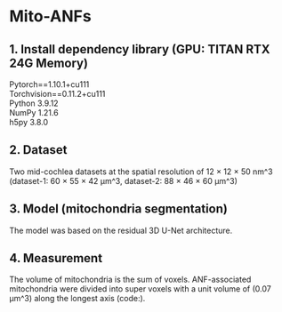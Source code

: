 # Mito-ANFs

## 1. Install dependency library (GPU: TITAN RTX 24G Memory)
Pytorch==1.10.1+cu111<br/>
Torchvision==0.11.2+cu111<br/>
Python 3.9.12<br />
NumPy 1.21.6<br />
h5py 3.8.0<br />

## 2. Dataset
Two mid-cochlea datasets at the spatial resolution of 12 × 12 × 50 nm^3 (dataset-1: 60 × 55 × 42 μm^3, dataset-2: 88 × 46 × 60 μm^3) 

## 3. Model (mitochondria segmentation)
The model was based on the residual 3D U-Net architecture.

## 4. Measurement
The volume of mitochondria is the sum of voxels. ANF-associated mitochondria were divided into super voxels with a unit volume of (0.07 μm^3) along the longest axis (code:).
